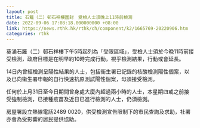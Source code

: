 ```yaml
---
layout: post
title: 石籬（二）邨石祥樓圍封　受檢人士須晚上11時前檢測
date: 2022-09-06 17:08:18.000000000 +08:00
link: https://news.rthk.hk/rthk/ch/component/k2/1665769-20220906.htm
categories: rthk
---
```


葵涌石籬（二）邨石祥樓下午5時起列為「受限區域」，受檢人士須於今晚11時前接受檢測，政府目標是在明早約10時完成行動，視乎檢測結果，行動或會延長。
 
14日內曾經檢測呈陽性結果的人士，包括衞生署已記錄的核酸檢測陽性個案，以及已向衞生署申報的自行快速抗原測試陽性個案，毋須接受檢測。
 
任何於上月31日至今日期間曾身處大廈內超過兩小時的人士，本星期四或之前接受強制檢測，已接種疫苗及近日已進行檢測的人士，仍須檢測。

房屋署設立熱線電話2489 0020，供受檢測宣告限制下的市民查詢及求助，社署亦會為受影響的居民提供協助。
